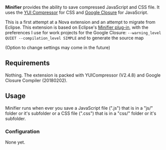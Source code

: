 
**Minifier** provides the ability to save compressed JavaScript and CSS file. It uses the [YUI Compressor](https://yui.github.io/yuicompressor/) for CSS and [Google Closure](https://developers.google.com/closure/compiler/docs/gettingstarted_app) for JavaScript.

This is a first attempt at a Nova extension and an attempt to migrate from Eclipse. This extension is based on Eclipse's [Minifier plug-in](https://github.com/mnlipp/EclipseMinifyBuilder), with the preferences I use for work projects for the Google Closure: `--warning_level QUIET --compilation_level SIMPLE` and to generate the source map

(Option to change settings may come in the future)

## Requirements

Nothing. The extension is packed with YUICompressor (V2.4.8) and Google Closure Compiler (20180202).

## Usage

Minifier runs when ever you save a JavaScript file (".js") that is in a "js/" folder or it's subfolder
or a CSS file (".css") that is in a "css/" folder or it's subfolder.

### Configuration

None yet.
